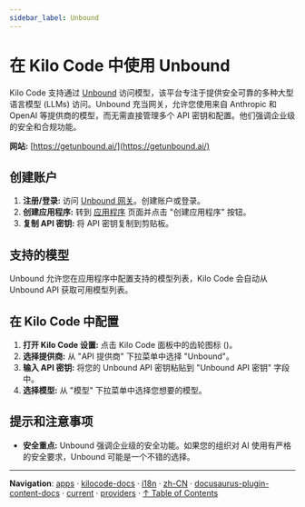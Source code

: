 ```yaml
---
sidebar_label: Unbound
---
```


# 在 Kilo Code 中使用 Unbound

Kilo Code 支持通过 [Unbound](https://getunbound.ai/) 访问模型，该平台专注于提供安全可靠的多种大型语言模型 (LLMs) 访问。Unbound 充当网关，允许您使用来自 Anthropic 和 OpenAI 等提供商的模型，而无需直接管理多个 API 密钥和配置。他们强调企业级的安全和合规功能。

**网站:** [https://getunbound.ai/](https://getunbound.ai/)

## 创建账户

1. **注册/登录:** 访问 [Unbound 网关](https://gateway.getunbound.ai)。创建账户或登录。
2. **创建应用程序:** 转到 [应用程序](https://gateway.getunbound.ai/ai-gateway-applications) 页面并点击 "创建应用程序" 按钮。
3. **复制 API 密钥:** 将 API 密钥复制到剪贴板。

## 支持的模型

Unbound 允许您在应用程序中配置支持的模型列表，Kilo Code 会自动从 Unbound API 获取可用模型列表。

## 在 Kilo Code 中配置

1. **打开 Kilo Code 设置:** 点击 Kilo Code 面板中的齿轮图标 (<Codicon name="gear" />)。
2. **选择提供商:** 从 "API 提供商" 下拉菜单中选择 "Unbound"。
3. **输入 API 密钥:** 将您的 Unbound API 密钥粘贴到 "Unbound API 密钥" 字段中。
4. **选择模型:** 从 "模型" 下拉菜单中选择您想要的模型。

## 提示和注意事项

- **安全重点:** Unbound 强调企业级的安全功能。如果您的组织对 AI 使用有严格的安全要求，Unbound 可能是一个不错的选择。

---

**Navigation**: [apps](../../../../../../../apps/) · [kilocode-docs](../../../../../../apps/kilocode-docs/) · [i18n](../../../../../apps/kilocode-docs/i18n/) · [zh-CN](../../../../apps/kilocode-docs/i18n/zh-CN/) · [docusaurus-plugin-content-docs](../../../apps/kilocode-docs/i18n/zh-CN/docusaurus-plugin-content-docs/) · [current](../../apps/kilocode-docs/i18n/zh-CN/docusaurus-plugin-content-docs/current/) · [providers](../apps/kilocode-docs/i18n/zh-CN/docusaurus-plugin-content-docs/current/providers/) · [↑ Table of Contents](#unbound)
